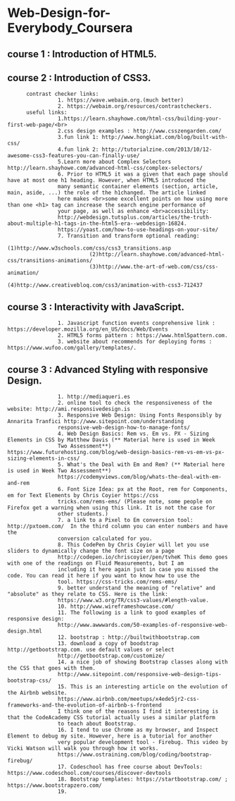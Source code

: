 # Web-Design-for-Everybody_Coursera
## course 1 : Introduction of HTML5.<br>
## course 2 : Introduction of CSS3. <br> 
          contrast checker links:
                    1. https://wave.webaim.org.(much better)
                    2. https://webaim.org/resources/contrastcheckers.
          useful links: 
                    1.https://learn.shayhowe.com/html-css/building-your-first-web-page/<br>
                    2.css design examples : http://www.csszengarden.com/
                    3.fun link 1: http://www.hongkiat.com/blog/built-with-css/
                    4.fun link 2: http://tutorialzine.com/2013/10/12-awesome-css3-features-you-can-finally-use/
                    5.Learn more about Complex Selectors http://learn.shayhowe.com/advanced-html-css/complex-selectors/
                    6. Prior to HTML5 it was a given that each page should have at most one h1 heading. However, when HTML5 introduced the
                    many semantic container elements (section, article, main, aside, ...) the role of the h1changed. The article linked 
                    here makes <br>some excellent points on how using more than one <h1> tag can increase the search engine performance of 
                    your page, as well as enhance <br>accessibility: 
                    http://webdesign.tutsplus.com/articles/the-truth-about-multiple-h1-tags-in-the-html5-era--webdesign-16824.
                    https://yoast.com/how-to-use-headings-on-your-site/
                    7. Transition and transform optional reading:
                              (1)http://www.w3schools.com/css/css3_transitions.asp
                              (2)http://learn.shayhowe.com/advanced-html-css/transitions-animations/
                              (3)http://www.the-art-of-web.com/css/css-animation/
                              (4)http://www.creativebloq.com/css3/animation-with-css3-712437
## course 3 :  Interactivity with JavaScript. <br>                             
                    1. Javascript function events conprehensive link : https://developer.mozilla.org/en_US/docs/Web/Events 
                    2. HTML5 forms pattern : https://www.html5pattern.com.
                    3. website about recommends for deploying forms : https://www.wufoo.com/gallery/templates/.
## course 3 :  Advanced Styling with responsive Design. <br>  
                    1. http://mediaqueri.es
                    2. online tool to check the responsiveness of the website: http://ami.responsivedesign.is
                    3. Responsive Web Design: Using Fonts Responsibly by Annarita Tranfici http://www.sitepoint.com/understanding
                    responsive-web-design-how-to-manage-fonts/
                    4. Web Design Basics: Rem vs. Em vs. PX - Sizing Elements in CSS by Matthew Davis (** Material here is used in Week
                    Two Assessment**) https://www.futurehosting.com/blog/web-design-basics-rem-vs-em-vs-px-sizing-elements-in-css/
                    5. What's the Deal with Em and Rem? (** Material here is used in Week Two Assessment**)
                    https://codemyviews.com/blog/whats-the-deal-with-em-and-rem
                    6. Font Size Idea: px at the Root, rem for Components, em for Text Elements by Chris Coyier https://css
                    tricks.com/rems-ems/ (Please note, some people on Firefox get a warning when using this link. It is not the case for
                    other students.)
                    7. a link to a Pixel to Em conversion tool: http://pxtoem.com/  In the third column you can enter numbers and have the
                    conversion calculated for you.
                    8. This CodePen by Chris Coyier will let you use sliders to dynamically change the font size on a page 
                    http://codepen.io/chriscoyier/pen/tvheK This demo goes with one of the readings on Fluid Measurements, but I am 
                    including it here again just in case you missed the code. You can read it here if you want to know how to use the 
                    tool. https://css-tricks.com/rems-ems/
                    9. better understand the meaning of "relative" and "absolute" as they relate to CSS. Here is the link: 
                    https://www.w3.org/TR/css3-values/#length-value. 
                    10. http://www.wireframeshowcase.com/
                    11. The following is a link to good examples of responsive design: 
                    http://www.awwwards.com/50-examples-of-responsive-web-design.html
                    12. bootstrap : http://builtwithbootstrap.com
                    13. download a copy of boodstrap http://getbootstrap.com. use default values or select 
                    http://getbootstrap.com/customize/
                    14. a nice job of showing Bootstrap classes along with the CSS that goes with them. 
                    http://www.sitepoint.com/responsive-web-design-tips-bootstrap-css/
                    15. This is an interesting article on the evolution of the Airbnb website.
                    https://www.airbnb.com/meetups/x4ede5jr2-css-frameworks-and-the-evolution-of-airbnb-s-frontend
                    I think one of the reasons I find it interesting is that the CodeAcademy CSS tutorial actually uses a similar platform 
                    to teach about Bootstrap.
                    16. I tend to use Chrome as my browser, and Inspect Element to debug my site. However, here is a tutorial for another 
                    very popular development tool - Firebug. This video by Vicki Watson will walk you through how it works. 
                    https://www.ostraining.com/blog/coding/bootstrap-firebug/
                    17. Codeschool has free course about DevTools: https://www.codeschool.com/courses/discover-devtools
                    18. Bootstrap templates: https://startbootstrap.com/ ; https://www.bootstrapzero.com/
                    19. 
                    
                    
              
                    
                   
                    
             
                    
                    
